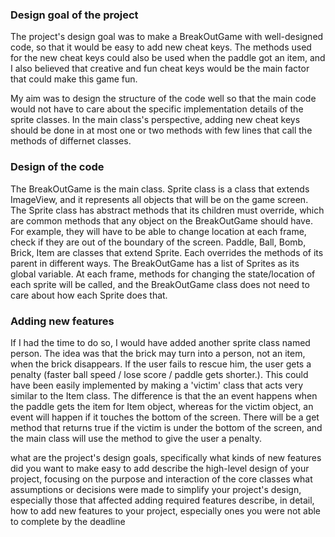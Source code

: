 ### Design goal of the project

The project's design goal was to make a BreakOutGame with well-designed code, so that it would be
easy to add new cheat keys. The methods used for the new cheat keys could also be used when the paddle
got an item, and I also believed that creative and fun cheat keys would be the main factor that could make this game fun.

My aim was to design the structure of the code well so that the main code would not have to care about the specific
implementation details of the sprite classes. In the main class's perspective, adding new cheat keys should be done
in at most one or two methods with few lines that call the methods of differnet classes.


### Design of the code
The BreakOutGame is the main class. Sprite class is a class that extends ImageView, and it represents all objects that will be on the game screen.
The Sprite class has abstract methods that its children must override, which are common methods that any object on the BreakOutGame should have.
For example, they will have to be able to change location at each frame, check if they are out of the boundary of the screen.
Paddle, Ball, Bomb, Brick, Item are classes that extend Sprite. Each overrides the methods of its parent in different ways. The BreakOutGame has a list
of Sprites as its global variable. At each frame, methods for changing the state/location of each sprite will be called, and the BreakOutGame class does
not need to care about how each Sprite does that.


### Adding new features

If I had the time to do so, I would have added another sprite class named person. The idea was that the brick
may turn into a person, not an item, when the brick disappears. If the user fails to rescue him, the user gets 
a penalty (faster ball speed / lose score / paddle gets shorter.). This could have been easily implemented
by making a 'victim' class that acts very similar to the Item class. The difference is that the an event happens when the paddle
gets the item for Item object, whereas for the victim object, an event will happen if it touches the bottom of the screen.
There will be a get method that returns true if the victim is under the bottom of the screen, and the main class will use
the method to give the user a penalty.

what are the project's design goals, specifically what kinds of new features did you want to make easy to add
describe the high-level design of your project, focusing on the purpose and interaction of the core classes
what assumptions or decisions were made to simplify your project's design, especially those that affected adding required features
describe, in detail, how to add new features to your project, especially ones you were not able to complete by the deadline